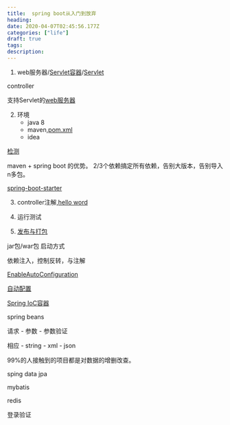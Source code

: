 ```yaml
---
title:  spring boot从入门到放弃
heading: 
date: 2020-04-07T02:45:56.177Z
categories: ["life"]
draft: true
tags: 
description: 
---
```


1. web服务器/[Servlet容器](https://blog.csdn.net/snarlfuture/article/details/18473761)/[Servlet](https://gg0.chn.moe/extdomains/zh.wikipedia.org/zh-hans/Java_Servlet)

controller

支持Servlet的[web服务器](http://blog.didispace.com/books/spring-boot-reference/II.%20Getting%20started/9.1.%20Servlet%20containers.html)


2. 环境
    - java 8
    - maven,[pom.xml](https://maven.apache.org/pom.html#What_is_the_POM)
    - idea

[检测]([](http://blog.didispace.com/books/spring-boot-reference/II.%20Getting%20started/11.%20Developing%20your%20first%20Spring%20Boot%20application.html))


maven + spring boot 的优势。 2/3个依赖搞定所有依赖，告别大版本，告别导入n多包。

[spring-boot-starter](http://blog.didispace.com/books/spring-boot-reference/II.%20Getting%20started/11.2.%20Adding%20classpath%20dependencies.html)



3. controller注解,[hello word](http://blog.didispace.com/books/spring-boot-reference/II.%20Getting%20started/10.2.6.%20Quick%20start%20Spring%20CLI%20example.html)

4. 运行测试


6. [发布与打包](http://blog.didispace.com/books/spring-boot-reference/II.%20Getting%20started/11.5.%20Creating%20an%20executable%20jar.html)

jar包/war包 启动方式

依赖注入，控制反转，与注解

[EnableAutoConfiguration](http://blog.didispace.com/books/spring-boot-reference/III.%20Using%20Spring%20Boot/14.2.%20Locating%20the%20main%20application%20class.html)


[自动配置](http://blog.didispace.com/books/spring-boot-reference/III.%20Using%20Spring%20Boot/16.%20Auto-configuration.html)

[Spring IoC容器](https://www.baeldung.com/spring-bean)

spring beans 


请求 
    - 参数
    - 参数验证
    

相应
    - string
    - xml
    - json
    
99%的人接触到的项目都是对数据的增删改查。

sping data jpa

mybatis

redis

登录验证

